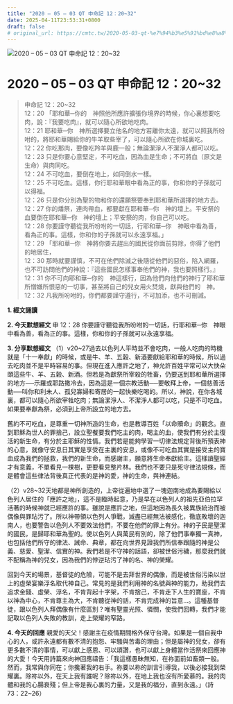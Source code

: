 ```yaml
---
title: "2020 – 05 – 03 QT 申命記 12：20~32"
date: 2025-04-11T23:53:31+0800
draft: false
# original_url: https://cmtc.tw/2020-05-03-qt-%e7%94%b3%e5%91%bd%e8%a8%98-12%ef%bc%9a2032
---
```


![2020 – 05 – 03 QT 申命記 12：20\~32](/images/qt.jpg   "2020 – 05 – 03 QT 申命記 12：20\~32")

# 2020 – 05 – 03 QT 申命記 12：20\~32

> 申命記 12：20\~32  
> 12：20 「耶和華─你的　神照他所應許擴張你境界的時候，你心裏想要吃肉，說：『我要吃肉』，就可以隨心所欲地吃肉。  
> 12：21 耶和華─你　神所選擇要立他名的地方若離你太遠，就可以照我所吩咐的，將耶和華賜給你的牛羊取些宰了，可以隨心所欲在你城裏吃。  
> 12：22 你吃那肉，要像吃羚羊與鹿一般；無論潔淨人不潔淨人都可以吃。  
> 12：23 只是你要心意堅定，不可吃血，因為血是生命；不可將血（原文是生命）與肉同吃。  
> 12：24 不可吃血，要倒在地上，如同倒水一樣。  
> 12：25 不可吃血。這樣，你行耶和華眼中看為正的事，你和你的子孫就可以得福。  
> 12：26 只是你分別為聖的物和你的還願祭要奉到耶和華所選擇的地方去。  
> 12：27 你的燔祭，連肉帶血，都要獻在耶和華─你　神的壇上。平安祭的血要倒在耶和華─你　神的壇上；平安祭的肉，你自己可以吃。  
> 12：28 你要謹守聽從我所吩咐的一切話，行耶和華─你　神眼中看為善，看為正的事。這樣，你和你的子孫就可以永遠享福。」  
> 12：29 「耶和華─你　神將你要去趕出的國民從你面前剪除，你得了他們的地居住，  
> 12：30 那時就要謹慎，不可在他們除滅之後隨從他們的惡俗，陷入網羅，也不可訪問他們的神說：『這些國民怎樣事奉他們的神，我也要照樣行。』  
> 12：31 你不可向耶和華─你的　神這樣行，因為他們向他們的神行了耶和華所憎嫌所恨惡的一切事，甚至將自己的兒女用火焚燒，獻與他們的　神。  
> 12：32 凡我所吩咐的，你們都要謹守遵行，不可加添，也不可刪減。

**1. 經文誦讀**

**2.  今天默想經文**
申 12：28 你要謹守聽從我所吩咐的一切話，行耶和華─你　神眼中看為善，看為正的事。這樣，你和你的子孫就可以永遠享福。

**3. 分享默想經文**
（1）v20\~27過去以色列人平時並不會吃肉，一般人吃肉的時機就是「十一奉獻」的時候，或是牛、羊、五榖、新酒要獻給耶和華的時候，所以過去吃肉並不是平時容易的事。但現在進入應許之地了，神允許百姓平常可以大快朵頤這些牛、羊、五榖、新酒。但若是為獻祭所宰殺的牲畜，仍要送到耶和華所選擇的地方──示羅或耶路撒冷去，因為這是一個宗教活動──要敬拜上帝，一個慈善活動──叫你和利未人、孤兒寡婦和寄居的一起快樂吃喝的。所以，神說，在你各城裏，都可以隨心所欲宰牲吃肉；無論潔淨人、不潔淨人都可以吃，只是不可吃血。如果要奉獻為祭，必須到上帝所設立的地方去。

舊約不可吃血，是尊重一切神所造的生命，也是教導百姓「以命贖命」的觀念。直到耶穌為世人的罪捨己，設立聖餐要我們吃主的肉，喝主的血，使我們有分於主復活的新生命，有分於主耶穌的性情。我們若是能夠學習一切律法規定背後所預表神的心意，就像守安息日其實是享受在主裏的安息，或像不可吃血其實是接受主的寶血成為我們的拯救，我們的新生命，而感謝主，願意將生命奉獻給主。這樣讀聖經才有意義，不單看見一棵樹，更要看見整片林。我們也不要只是死守律法規條，而是體會這些律法背後真正代表的是神的愛，神的生命，與神連結。

（2）v28\~32天地都是神所創造的，上帝從遍地中選了一塊迦南地成為要賜給以色列人居住的「應許之地」，這不是臨時起意，乃是早在以色列人的祖先亞伯拉罕活著的時候神就已經應許的事。雖說是應許之地，但這地因為長久被異族統治而被偶像與罪玷污了。所以神帶領以色列人爭戰，滅盡已經無法被感化，徹底敗壞的迦南人，也要警告以色列人不要效法他們，不要在他們的罪上有分。神的子民是聖潔的國民，是歸耶和華為聖的。使以色列人與萬民有別的，除了他們事奉獨一真神，也包括他們所守的律法、誡命、典章，都在向世界見證我們所信奉跟隨的神是公義、慈愛、聖潔、信實的神。我們若是不守神的話語，卻被世俗污穢，那麼我們就不配稱為神的兒女，因為我們的悖逆玷污了神的名、神的榮耀。

回到今天的場景，基督徒的危險，可能不是去拜世界的偶像，而是被世俗污染以世上的虛榮宴樂浮名取代神自己。常見的是我們利用神的名號與神的能力，助我們去追求金錢、虛榮、浮名，不肯背起十字架，不肯捨己，不肯走下人生的寶座，不肯以神為中心，不肯尊主為大，不肯聽從神的話，不肯完成神的旨意…。這種基督徒，跟以色列人拜偶像有什麼區別？唯有聖靈光照、憐憫，使我們回轉，我們才能記取以色列人失敗的教訓，走上榮耀的窄路。

**4. 今天的回應**
親愛的天父！感謝主在疫情期間格外保守台灣。如果是一個自我中心的人，或許永遠都有數不清的抱怨、牢騷與苦毒的理由；但是屬神的兒女，卻有更多數不清的事情，可以獻上感恩、可以頌讚，也可以獻上身體當作活祭來回應神的大愛！今天用詩篇來向神回應禱告：「我這樣愚昧無知，在祢面前如畜類一般。然而，我常與你同在；你攙著我的右手。祢要以祢的訓言引導我，以後必接我到榮耀裏。除祢以外，在天上我有誰呢？除祢以外，在地上我也沒有所愛慕的。我的肉體和我的心腸衰殘；但上帝是我心裏的力量，又是我的福分，直到永遠。」（詩73：22\~26）
